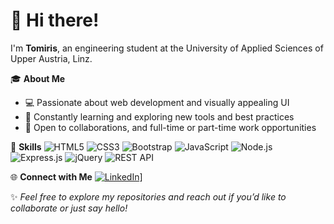 # 👋 Hi there!

I'm **Tomiris**, an engineering student at the University of Applied Sciences of Upper Austria, Linz.

🎓 **About Me**
- 💻 Passionate about web development and visually appealing UI
- 🌱 Constantly learning and exploring new tools and best practices
- 🤝 Open to collaborations, and full-time or part-time work opportunities

🚀 **Skills**
![HTML5](https://img.shields.io/badge/HTML5-E34F26?style=for-the-badge&logo=html5&logoColor=white)
![CSS3](https://img.shields.io/badge/CSS3-1572B6?style=for-the-badge&logo=css3&logoColor=white)
![Bootstrap](https://img.shields.io/badge/Bootstrap-563D7C?style=for-the-badge&logo=bootstrap&logoColor=white)
![JavaScript](https://img.shields.io/badge/JavaScript-F7DF1E?style=for-the-badge&logo=javascript&logoColor=black)
![Node.js](https://img.shields.io/badge/Node.js-339933?style=for-the-badge&logo=nodedotjs&logoColor=white)
![Express.js](https://img.shields.io/badge/Express.js-000000?style=for-the-badge&logo=express&logoColor=white)
![jQuery](https://img.shields.io/badge/jQuery-0769AD?style=for-the-badge&logo=jquery&logoColor=white)
![REST API](https://img.shields.io/badge/REST%20API-000000?style=for-the-badge)

🌐 **Connect with Me**
[![LinkedIn](https://img.shields.io/badge/LinkedIn-0A66C2?style=for-the-badge&logo=linkedin&logoColor=white)](https://www.linkedin.com/in/tomiris-amangeldy-79aa832b4/)]

✨ *Feel free to explore my repositories and reach out if you’d like to collaborate or just say hello!*
